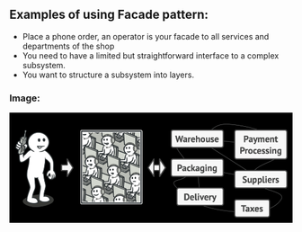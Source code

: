 ## Examples of using Facade pattern:
* Place a phone order, an operator is your facade to all services and departments of the shop
* You need to have a limited but straightforward interface to a complex subsystem.
* You want to structure a subsystem into layers.
### Image:
![img.png](facade.png)